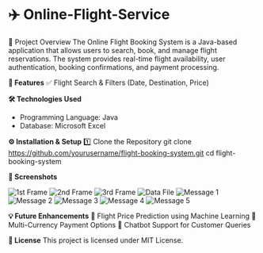 # ✈️ Online-Flight-Service
 📌 Project Overview
The Online Flight Booking System is a Java-based application that allows users to search, book, and manage flight reservations. The system provides real-time flight availability, user authentication, booking confirmations, and payment processing.

**🎯 Features**
  ✅ Flight Search & Filters (Date, Destination, Price)

**🛠️ Technologies Used**
- Programming Language: Java
- Database: Microsoft Excel

**⚙️ Installation & Setup**
  1️⃣ Clone the Repository
    git clone https://github.com/yourusername/flight-booking-system.git cd flight-booking-system

**📸 Screenshots**

 ![1st Frame](https://github.com/user-attachments/assets/729c55d0-5de0-445b-ba46-9ad2a78421ae)
 ![2nd Frame](https://github.com/user-attachments/assets/c3f2ba7a-2162-427f-b4c5-f57c67e713b7)
 ![3rd Frame](https://github.com/user-attachments/assets/68c2f44a-82ac-4f2b-978c-a5d9923c8812)
 ![Data File](https://github.com/user-attachments/assets/0cd9643c-f103-497a-990e-7c1786f000e1)
 ![Message 1](https://github.com/user-attachments/assets/6685add3-9c55-43fa-bb9e-6f0956f91fef)
 ![Message 2](https://github.com/user-attachments/assets/af16ee6f-9867-427d-b5a5-6cabc843c75a)
 ![Message 3](https://github.com/user-attachments/assets/fa7e4b60-95e9-492a-bbc6-4f4e339f3b7c)
 ![Message 4](https://github.com/user-attachments/assets/29c400ed-0441-487b-8e86-f198e62ba0ed)
 ![Message 5](https://github.com/user-attachments/assets/5d959016-a6b2-4e5c-b4d3-a71329f71111)

**💡 Future Enhancements**
 🔹 Flight Price Prediction using Machine Learning
 🔹 Multi-Currency Payment Options
 🔹 Chatbot Support for Customer Queries


**📜 License**
This project is licensed under MIT License.
